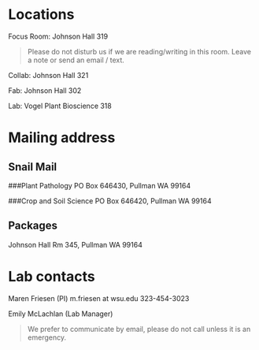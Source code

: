 # Locations

Focus Room: Johnson Hall 319
> Please do not disturb us if we are reading/writing in this room. Leave a note or send an email / text.

Collab: Johnson Hall 321

Fab: Johnson Hall 302

Lab: Vogel Plant Bioscience 318

# Mailing address

## Snail Mail
###Plant Pathology
PO Box 646430, Pullman WA 99164

###Crop and Soil Science
PO Box 646420, Pullman WA 99164

## Packages
Johnson Hall Rm 345, Pullman WA 99164

# Lab contacts
Maren Friesen (PI) m.friesen at wsu.edu 323-454-3023

Emily McLachlan (Lab Manager) 
> We prefer to communicate by email, please do not call unless it is an emergency.
